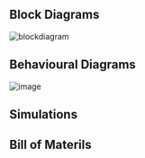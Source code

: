 ## Block Diagrams
![blockdiagram](https://user-images.githubusercontent.com/91784095/144180705-8f1a8242-1397-4718-9671-d355c49d2289.jpg)

## Behavioural Diagrams
![image](https://user-images.githubusercontent.com/91784095/144174601-6e36d9d8-bcf9-4760-94c7-e912ef40fa62.png)
## Simulations
## Bill of Materils

